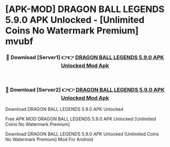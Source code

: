 # [APK-MOD] DRAGON BALL LEGENDS 5.9.0 APK Unlocked - [Unlimited Coins No Watermark Premium] mvubf



<div align="center">
<h3>🔴 Download [Server1] 👉👉 <a href="https://momento.my/?title=DRAGON_BALL_LEGENDS_5.9.0_APK_Unlocked">DRAGON BALL LEGENDS 5.9.0 APK Unlocked Mod Apk</a></h3><br>

<h3>🔴 Download [Server2] 👉👉 <a href="https://momento.my/?title=DRAGON_BALL_LEGENDS_5.9.0_APK_Unlocked">DRAGON BALL LEGENDS 5.9.0 APK Unlocked Mod Apk</a></h3>
</div>



Download DRAGON BALL LEGENDS 5.9.0 APK Unlocked 

Free APK MOD DRAGON BALL LEGENDS 5.9.0 APK Unlocked [Unlimited Coins No Watermark Premium]

Download DRAGON BALL LEGENDS 5.9.0 APK Unlocked [Unlimited Coins No Watermark Premium] Mod For Android
